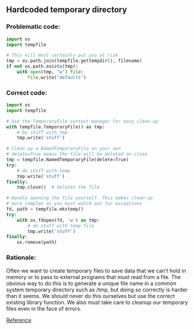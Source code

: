 ## Hardcoded temporary directory

### Problematic code:

```python
import os
import tempfile

# This will most certainly put you at risk
tmp = os.path.join(tempfile.gettempdir(), filename)
if not os.path.exists(tmp):
    with open(tmp, "w") file:
        file.write("defaults")
```

### Correct code:

```python
import os
import tempfile

# Use the TemporaryFile context manager for easy clean-up
with tempfile.TemporaryFile() as tmp:
    # Do stuff with tmp
    tmp.write('stuff')

# Clean up a NamedTemporaryFile on your own
# delete=True means the file will be deleted on close
tmp = tempfile.NamedTemporaryFile(delete=True)
try:
    # do stuff with temp
    tmp.write('stuff')
finally:
    tmp.close()  # deletes the file

# Handle opening the file yourself. This makes clean-up
# more complex as you must watch out for exceptions
fd, path = tempfile.mkstemp()
try:
    with os.fdopen(fd, 'w') as tmp:
        # do stuff with temp file
        tmp.write('stuff')
finally:
    os.remove(path)
```

### Rationale:

Often we want to create temporary files to save data that we can’t hold in memory or to pass to external programs that must read from a file. 
The obvious way to do this is to generate a unique file name in a common system temporary directory such as /tmp, but doing so correctly is harder than it seems. 
We should never do this ourselves but use the correct existing library function. 
We also must take care to cleanup our temporary files even in the face of errors.

[Reference](https://docs.openstack.org/bandit/latest/plugins/b109_password_config_option_not_marked_secret.html)


